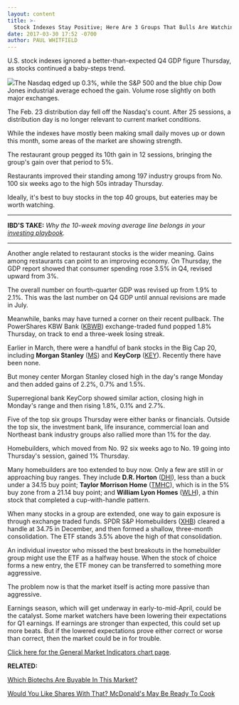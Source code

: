 ```yaml
---
layout: content
title: >-
  Stock Indexes Stay Positive; Here Are 3 Groups That Bulls Are Watching
date: 2017-03-30 17:52 -0700
author: PAUL WHITFIELD
---
```









U.S. stock indexes ignored a better-than-expected Q4 GDP figure Thursday, as stocks continued a baby-steps trend.


![](https://www.investors.com/wp-content/uploads/2017/03/MP033017.png)The Nasdaq edged up 0.3%, while the S&P 500 and the blue chip Dow Jones industrial average echoed the gain. Volume rose slightly on both major exchanges.


The Feb. 23 distribution day fell off the Nasdaq's count. After 25 sessions, a distribution day is no longer relevant to current market conditions.


While the indexes have mostly been making small daily moves up or down this month, some areas of the market are showing strength.


The restaurant group pegged its 10th gain in 12 sessions, bringing the group's gain over that period to 5%.


Restaurants improved their standing among 197 industry groups from No. 100 six weeks ago to the high 50s intraday Thursday.


Ideally, it's best to buy stocks in the top 40 groups, but eateries may be worth watching.




---


**IBD'S TAKE:** *Why the 10-week moving average line belongs in your [investing playbook](https://www.investors.com/how-to-invest/investors-corner/why-you-should-add-the-10-week-pullback-to-your-playbook/).*




---


Another angle related to restaurant stocks is the wider meaning. Gains among restaurants can point to an improving economy. On Thursday, the GDP report showed that consumer spending rose 3.5% in Q4, revised upward from 3%.


The overall number on fourth-quarter GDP was revised up from 1.9% to 2.1%. This was the last number on Q4 GDP until annual revisions are made in July.


Meanwhile, banks may have turned a corner on their recent pullback. The PowerShares KBW Bank ([KBWB](https://research.investors.com/quote.aspx?symbol=KBWB)) exchange-traded fund popped 1.8% Thursday, on track to end a three-week losing streak.


Earlier in March, there were a handful of bank stocks in the Big Cap 20, including **Morgan Stanley** ([MS](https://research.investors.com/quote.aspx?symbol=MS)) and **KeyCorp** ([KEY](https://research.investors.com/quote.aspx?symbol=KEY)). Recently there have been none.


But money center Morgan Stanley closed high in the day's range Monday and then added gains of 2.2%, 0.7% and 1.5%.


Superregional bank KeyCorp showed similar action, closing high in Monday's range and then rising 1.8%, 0.1% and 2.7%.


Five of the top six groups Thursday were either banks or financials. Outside the top six, the investment bank, life insurance, commercial loan and Northeast bank industry groups also rallied more than 1% for the day.


Homebuilders, which moved from No. 92 six weeks ago to No. 19 going into Thursday's session, gained 1% Thursday.


Many homebuilders are too extended to buy now. Only a few are still in or approaching buy ranges. They include **D.R. Horton** ([DHI](https://research.investors.com/quote.aspx?symbol=DHI)), less than a buck under a 34.15 buy point; **Taylor Morrison Home** ([TMHC](https://research.investors.com/quote.aspx?symbol=TMHC)), which is in the 5% buy zone from a 21.14 buy point; and **William Lyon Homes** ([WLH](https://research.investors.com/quote.aspx?symbol=WLH)), a thin stock that completed a cup-with-handle pattern.


When many stocks in a group are extended, one way to gain exposure is through exchange traded funds. SPDR S&P Homebuilders ([XHB](https://research.investors.com/quote.aspx?symbol=XHB)) cleared a handle at 34.75 in December, and then formed a shallow, three-month consolidation. The ETF stands 3.5% above the high of that consolidation.


An individual investor who missed the best breakouts in the homebuilder group might use the ETF as a halfway house. When the stock of choice forms a new entry, the ETF money can be transferred to something more aggressive.


The problem now is that the market itself is acting more passive than aggressive.


Earnings season, which will get underway in early-to-mid-April, could be the catalyst. Some market watchers have been lowering their expectations for Q1 earnings. If earnings are stronger than expected, this could set up more beats. But if the lowered expectations prove either correct or worse than correct, then the market could be in for trouble.


[Click here for the General Market Indicators chart page](https://www.investors.com/wp-content/uploads/2017/03/IBD3003153152GMI.pdf).


**RELATED:**


[Which Biotechs Are Buyable In This Market?](https://www.investors.com/news/technology/which-biotechs-are-buyable-as-sector-recovers-in-2017/)


[Would You Like Shares With That? McDonald's May Be Ready To Cook](https://www.investors.com/news/mcdonalds-to-offer-fresh-quarter-pounders-next-year/)




